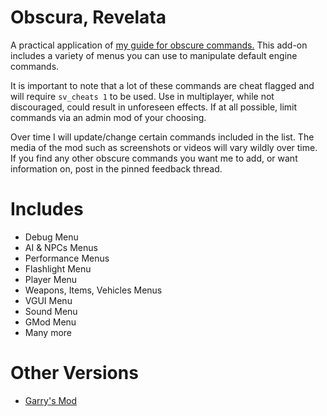 # Obscura, Revelata

A practical application of [my guide for obscure commands.](https://steamcommunity.com/sharedfiles/filedetails/?id=2598659064) This add-on includes a variety of menus you can use to manipulate default engine commands.

It is important to note that a lot of these commands are cheat flagged and will require `sv_cheats 1` to be used. Use in multiplayer, while not discouraged, could result in unforeseen effects. If at all possible, limit commands via an admin mod of your choosing.

Over time I will update/change certain commands included in the list. The media of the mod such as screenshots or videos will vary wildly over time. If you find any other obscure commands you want me to add, or want information on, post in the pinned feedback thread.

# Includes
* Debug Menu
* AI & NPCs Menus
* Performance Menus
* Flashlight Menu
* Player Menu
* Weapons, Items, Vehicles Menus
* VGUI Menu
* Sound Menu
* GMod Menu
* Many more

# Other Versions
* [Garry's Mod](https://steamcommunity.com/sharedfiles/filedetails/?id=793509786)
